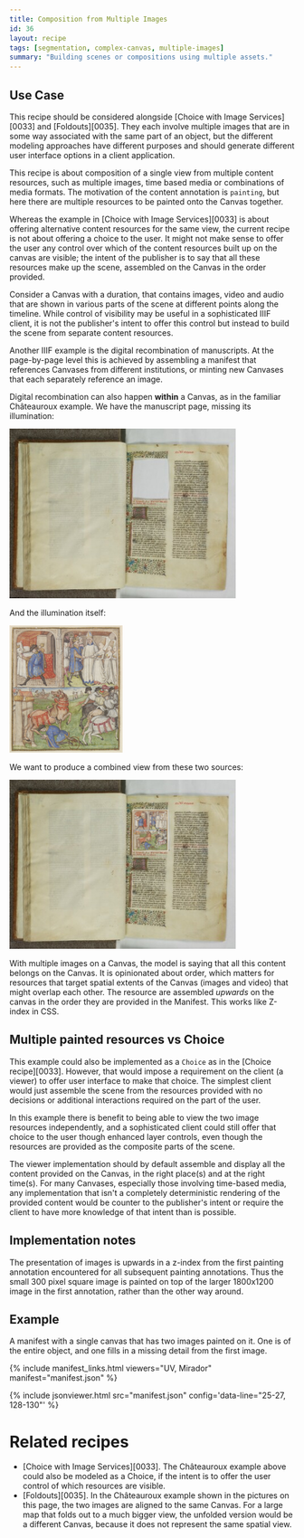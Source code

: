 ```yaml
---
title: Composition from Multiple Images
id: 36
layout: recipe
tags: [segmentation, complex-canvas, multiple-images]
summary: "Building scenes or compositions using multiple assets."
---
```



## Use Case

This recipe should be considered alongside [Choice with Image Services][0033] and [Foldouts][0035]. They each involve multiple images that are in some way associated with the same part of an object, but the different modeling approaches have different purposes and should generate different user interface options in a client application.

This recipe is about composition of a single view from multiple content resources, such as multiple images, time based media or combinations of media formats. The motivation of the content annotation is `painting`, but here there are multiple resources to be painted onto the Canvas together.

Whereas the example in [Choice with Image Services][0033] is about offering alternative content resources for the same view, the current recipe is not about offering a choice to the user. It might not make sense to offer the user any control over which of the content resources built up on the canvas are visible; the intent of the publisher is to say that all these resources make up the scene, assembled on the Canvas in the order provided.

Consider a Canvas with a duration, that contains images, video and audio that are shown in various parts of the scene at different points along the timeline. While control of visibility may be useful in a sophisticated IIIF client, it is not the publisher's intent to offer this control but instead to build the scene from separate content resources.

Another IIIF example is the digital recombination of manuscripts. At the page-by-page level this is achieved by assembling a manifest that references Canvases from different institutions, or minting new Canvases that each separately reference an image.

Digital recombination can also happen **within** a Canvas, as in the familiar Châteauroux example. We have the manuscript page, missing its illumination:

![full manuscript page with missing illumination](chateauroux.jpg)

And the illumination itself:

![cutting of a manuscript illumination](detail.png)

We want to produce a combined view from these two sources:

![reconstructed manuscript page](combined.png)

With multiple images on a Canvas, the model is saying that all this content belongs on the Canvas. It is opinionated about order, which matters for resources that target spatial extents of the Canvas (images and video) that might overlap each other. The resource are assembled _upwards_ on the canvas in the order they are provided in the Manifest. This works like Z-index in CSS.

## Multiple painted resources vs Choice

This example could also be implemented as a `Choice` as in the [Choice recipe][0033]. However, that would impose a requirement on the client (a viewer) to offer user interface to make that choice. The simplest client would just assemble the scene from the resources provided with no decisions or additional interactions required on the part of the user.

In this example there is benefit to being able to view the two image resources independently, and a sophisticated client could still offer that choice to the user though enhanced layer controls, even though the resources are provided as the composite parts of the scene.

The viewer implementation should by default assemble and display all the content provided on the Canvas, in the right place(s) and at the right time(s). For many Canvases, especially those involving time-based media, any implementation that isn't a completely deterministic rendering of the provided content would be counter to the publisher's intent or require the client to have more knowledge of that intent than is possible.


## Implementation notes

The presentation of images is upwards in a z-index from the first painting annotation encountered for all subsequent painting annotations. Thus the small 300 pixel square image is painted on top of the larger 1800x1200 image in the first annotation, rather than the other way around.

## Example

A manifest with a single canvas that has two images painted on it. One is of the entire object, and one fills in a missing detail from the first image.

{% include manifest_links.html viewers="UV, Mirador" manifest="manifest.json" %}

{% include jsonviewer.html src="manifest.json" config='data-line="25-27, 128-130"' %}

# Related recipes

* [Choice with Image Services][0033]. The Châteauroux example above could also be modeled as a Choice, if the intent is to offer the user control of which resources are visible.
* [Foldouts][0035]. In the Châteauroux example shown in the pictures on this page, the two images are aligned to the same Canvas. For a large map that folds out to a much bigger view, the unfolded version would be a different Canvas, because it does not represent the same spatial view.
